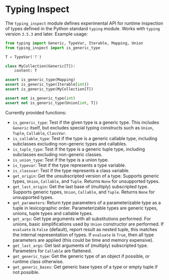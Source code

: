 Typing Inspect
==============

The ``typing_inspect`` module defines experimental API for runtime
inspection of types defined in the Python standard ``typing`` module.
Works with ``typing`` version ``3.5.3`` and later. Example usage:

```python
from typing import Generic, TypeVar, Iterable, Mapping, Union
from typing_inspect import is_generic_type

T = TypeVar('T')

class MyCollection(Generic[T]):
    content: T

assert is_generic_type(Mapping)
assert is_generic_type(Iterable[int])
assert is_generic_type(MyCollection[T])

assert not is_generic_type(int)
assert not is_generic_type(Union[int, T])
```

Currently provided functions:
* ``is_generic_type``:
  Test if the given type is a generic type. This includes ``Generic`` itself,
  but excludes special typing constructs such as ``Union``, ``Tuple``,
  ``Callable``, ``ClassVar``.
* ``is_callable_type``:
  Test if the type is a generic callable type, including subclasses
  excluding non-generic types and callables.
* ``is_tuple_type``:
  Test if the type is a generic tuple type, including subclasses excluding
  non-generic classes.
* ``is_union_type``:
  Test if the type is a union type.
* ``is_typevar``:
  Test if the type represents a type variable.
* ``is_classvar``:
  Test if the type represents a class variable.
* ``get_origin``:
  Get the unsubscripted version of a type. Supports generic types, ``Union``,
  ``Callable``, and ``Tuple``. Returns ``None`` for unsupported types.
* ``get_last_origin``:
  Get the last base of (multiply) subscripted type. Supports generic types,
  ``Union``, ``Callable``, and ``Tuple``. Returns ``None`` for unsupported
  types.
* ``get_parameters``:
  Return type parameters of a parameterizable type as a tuple
  in lexicographic order. Parameterizable types are generic types,
  unions, tuple types and callable types.
* ``get_args``:
  Get type arguments with all substitutions performed. For unions,
  basic simplifications used by ``Union`` constructor are performed.
  If ``evaluate`` is ``False`` (default), report result as nested tuple,
  this matches the internal representation of types. If ``evaluate`` is
  ``True``, then all type parameters are applied (this could be time and
  memory expensive).
* ``get_last_args``:
  Get last arguments of (multiply) subscripted type.
  Parameters for ``Callable`` are flattened.
* ``get_generic_type``:
  Get the generic type of an object if possible, or runtime class otherwise.
* ``get_generic_bases``:
  Get generic base types of a type or empty tuple if not possible.
